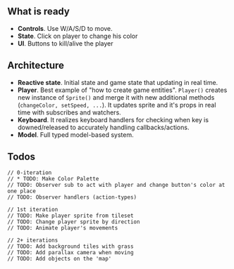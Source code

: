 ## What is ready

- **Controls**. Use W/A/S/D to move.
- **State**. Click on player to change his color
- **UI**. Buttons to kill/alive the player

## Architecture

- **Reactive state**. Initial state and game state that updating in real time.
- **Player**. Best example of "how to create game entities". `Player()` creates new instance of `Sprite()` and merge it with new additional methods (`changeColor, setSpeed, ...`). It updates sprite and it's props in real time with subscribes and watchers.
- **Keyboard**. It realizes keyboard handlers for checking when key is downed/released to accurately handling callbacks/actions.
- **Model**. Full typed model-based system.

## Todos

```
// 0-iteration
// * TODO: Make Color Palette
// TODO: Observer sub to act with player and change button's color at one place
// TODO: Observer handlers (action-types)

// 1st iteration
// TODO: Make player sprite from tileset
// TODO: Change player sprite by direction
// TODO: Animate player's movements

// 2+ iterations
// TODO: Add background tiles with grass
// TODO: Add parallax camera when moving
// TODO: Add objects on the 'map'
```